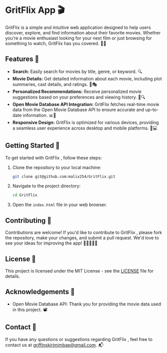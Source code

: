 # GritFlix App 🎬

GritFlix  is a simple and intuitive web application designed to help users discover, explore, and find information about their favorite movies. Whether you're a movie enthusiast looking for your next film or just browsing for something to watch, GritFlix has you covered. 🍿✨

## Features 🌟

- **Search:** Easily search for movies by title, genre, or keyword. 🔍
- **Movie Details:** Get detailed information about each movie, including plot summaries, cast details, and ratings. 📜🎭
- **Personalized Recommendations:** Receive personalized movie suggestions based on your preferences and viewing history. 🎥🔍
- **Open Movie Database API Integration:** GritFlix fetches real-time movie data from the Open Movie Database API to ensure accurate and up-to-date information. 📊🔄
- **Responsive Design:** GritFlix is optimized for various devices, providing a seamless user experience across desktop and mobile platforms. 📱💻

## Getting Started 🚀

To get started with GritFlix , follow these steps:

1. Clone the repository to your local machine:

   ```bash
   git clone git@github.com:malix254/GritFlix.git
   ```

2. Navigate to the project directory:

   ```bash
   cd GritFlix
   ```

3. Open the `index.html` file in your web browser.

## Contributing 🤝

Contributions are welcome! If you'd like to contribute to GritFlix , please fork the repository, make your changes, and submit a pull request. We'd love to see your ideas for improving the app! 🎉👩‍💻👨‍💻

## License 📄

This project is licensed under the MIT License - see the [LICENSE](LICENSE) file for details.

## Acknowledgements 🙏

- Open Movie Database API: Thank you for providing the movie data used in this project. 📽️

## Contact 📧

If you have any questions or suggestions regarding GritFlix , feel free to contact us at [griffinskirimimbae@gmail.com](mailto:griffinskirimimbae@gmail.com). 📬
